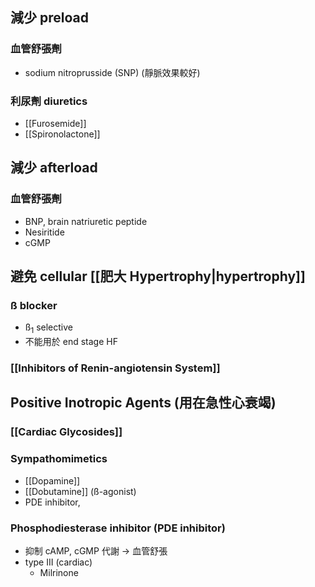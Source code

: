 ## 減少 preload
### 血管舒張劑
- sodium nitroprusside (SNP) (靜脈效果較好) 
### 利尿劑 diuretics
- [[Furosemide]]
- [[Spironolactone]]
## 減少 afterload
### 血管舒張劑
- BNP, brain natriuretic peptide
- Nesiritide 
- cGMP
## 避免 cellular [[肥大 Hypertrophy|hypertrophy]]
### ß blocker
- ß$_{1}$ selective
- 不能用於 end stage HF
### [[Inhibitors of Renin-angiotensin System]]
## Positive Inotropic Agents (用在急性心衰竭)
### [[Cardiac Glycosides]]
### Sympathomimetics
- [[Dopamine]]
- [[Dobutamine]] (ß-agonist)
- PDE inhibitor,
### Phosphodiesterase inhibitor (PDE inhibitor)
- 抑制 cAMP, cGMP 代謝 $\rightarrow$ 血管舒張
- type III (cardiac) 
	- Milrinone
